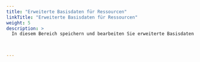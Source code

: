 ```yaml
---
title: "Erweiterte Basisdaten für Ressourcen"
linkTitle: "Erweiterte Basisdaten für Ressourcen"
weight: 5
description: >
  In diesem Bereich speichern und bearbeiten Sie erweiterte Basisdaten einer Ressource. Diese Basisdaten können Sie über den Button "Bearbeiten" ändern. Zu den erweiterten Basisdaten einer Ressource gehören Gliederungen, KLassifikationen, Tarife, Terminals, Feiertage und Dokumente. 
 


---
```




